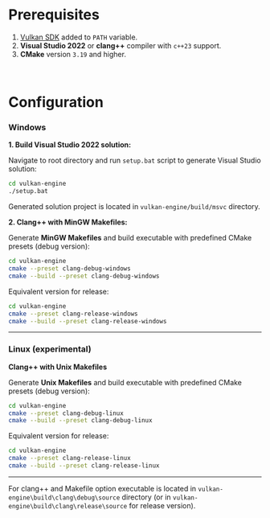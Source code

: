 # Prerequisites

1. [Vulkan SDK](https://vulkan.lunarg.com/#new_tab) added to `PATH` variable.
2. **Visual Studio 2022** or **clang++** compiler with `c++23` support.
3. **CMake** version `3.19` and higher.

<br>

# Configuration
### Windows
**1. Build Visual Studio 2022 solution:**

Navigate to root directory and run `setup.bat` script to generate Visual Studio solution:
```bash
cd vulkan-engine
./setup.bat
```

Generated solution project is located in `vulkan-engine/build/msvc` directory.

**2. Clang++ with MinGW Makefiles:**

Generate **MinGW Makefiles** and build executable with predefined CMake presets (debug version):
```bash
cd vulkan-engine
cmake --preset clang-debug-windows
cmake --build --preset clang-debug-windows
```

Equivalent version for release:
```bash
cd vulkan-engine
cmake --preset clang-release-windows
cmake --build --preset clang-release-windows
```

---

### Linux (experimental)
**Clang++ with Unix Makefiles**

Generate **Unix Makefiles** and build executable with predefined CMake presets (debug version):
```bash
cd vulkan-engine
cmake --preset clang-debug-linux
cmake --build --preset clang-debug-linux
```

Equivalent version for release:
```bash
cd vulkan-engine
cmake --preset clang-release-linux
cmake --build --preset clang-release-linux
```
---
For clang++ and Makefile option executable is located in `vulkan-engine\build\clang\debug\source` directory (or in `vulkan-engine\build\clang\release\source` for release version).
